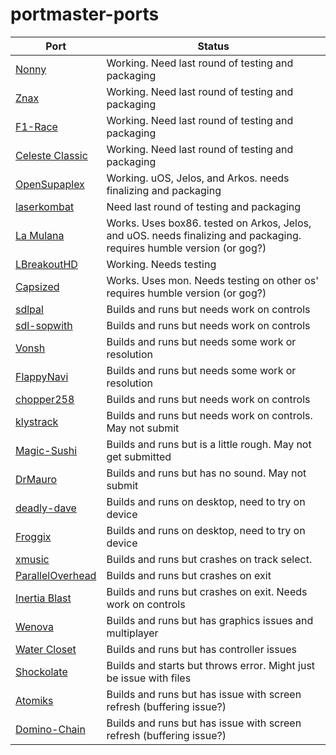 # portmaster-ports

| Port | Status |
| --- | --- |
| [Nonny](https://github.com/gkikola/nonny) | Working. Need last round of testing and packaging |
| [Znax](https://github.com/joyrider3774/Znax) | Working. Need last round of testing and packaging |
| [F1-Race](https://github.com/EXL/F1-Race) | Working. Need last round of testing and packaging |
| [Celeste Classic](https://github.com/lemon32767/ccleste) | Working. Need last round of testing and packaging |
| [OpenSupaplex](https://github.com/sergiou87/open-supaplex) | Working. uOS, Jelos, and Arkos. needs finalizing and packaging |
| [laserkombat](https://github.com/sharkwouter/laserkombat) | Need last round of testing and packaging |
| [La Mulana](https://www.humblebundle.com/store/lamulana) | Works. Uses box86. tested on  Arkos, Jelos, and uOS. needs finalizing and packaging. requires humble version (or gog?) |
| [LBreakoutHD](https://lgames.sourceforge.io/LBreakoutHD/) | Working. Needs testing|
| [Capsized](https://www.humblebundle.com/store/capsized) | Works. Uses mon. Needs testing on other os' requires humble version (or gog?) |
| [sdlpal](https://github.com/sdlpal/sdlpal) | Builds and runs but needs work on controls |
| [sdl-sopwith](https://github.com/fragglet/sdl-sopwith) | Builds and runs but needs work on controls |
| [Vonsh](https://github.com/aurb/vonsh) | Builds and runs but needs some work or resolution |
| [FlappyNavi](https://github.com/z64me/FlappyNavi) | Builds and runs but needs some work or resolution |
| [chopper258](https://github.com/loadzero/chopper258) | Builds and runs but needs work on controls |
| [klystrack](https://github.com/kometbomb/klystrack/releases) | Builds and runs but needs work on controls. May not submit|
| [Magic-Sushi](https://github.com/EXL/Magic-Sushi) | Builds and runs but is a little rough. May not get submitted |
| [DrMauro](https://github.com/giulioz/DrMauro) | Builds and runs but has no sound. May not submit |
| [deadly-dave](https://github.com/skoperst/deadly-dave) | Builds and runs on desktop, need to try on device |
| [Froggix](https://github.com/Geryon/Froggix) | Builds and runs on desktop, need to try on device |
| [xmusic](https://github.com/kosmas12/xmusic) | Builds and runs but crashes on track select. |
| [ParallelOverhead](https://github.com/Huitsi/ParallelOverhead) | Builds and runs but crashes on exit |
| [Inertia Blast](https://github.com/dulsi/thrust) | Builds and runs but crashes on exit. Needs work on controls |
| [Wenova](https://github.com/LManaslu/wenova) | Builds and runs but has graphics issues and multiplayer|
| [Water Closet](https://github.com/stephenjsweeney/waterCloset) | Builds and runs but has controller issues|
| [Shockolate](https://github.com/Interrupt/systemshock) | Builds and starts but throws error. Might just be issue with files |
| [Atomiks](https://atomiks.sourceforge.net/) | Builds and runs but has issue with screen refresh (buffering issue?) |
| [Domino-Chain](https://domino-chain.gitlab.io/) | Builds and runs but has issue with screen refresh (buffering issue?) |





